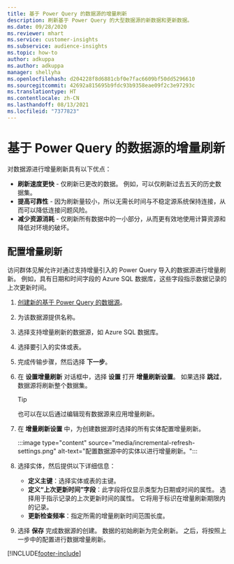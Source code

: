 ```yaml
---
title: 基于 Power Query 的数据源的增量刷新
description: 刷新基于 Power Query 的大型数据源的新数据和更新数据。
ms.date: 09/28/2020
ms.reviewer: mhart
ms.service: customer-insights
ms.subservice: audience-insights
ms.topic: how-to
author: adkuppa
ms.author: adkuppa
manager: shellyha
ms.openlocfilehash: d204228f8d6881cbf0e7fac6609bf50dd5296610
ms.sourcegitcommit: 42692a815695b9fdc93b9358eae09f2c3e97293c
ms.translationtype: HT
ms.contentlocale: zh-CN
ms.lasthandoff: 08/13/2021
ms.locfileid: "7377823"
---
```

# <a name="incremental-refresh-for-data-sources-based-on-power-query"></a>基于 Power Query 的数据源的增量刷新

对数据源进行增量刷新具有以下优点：

- **刷新速度更快** - 仅刷新已更改的数据。 例如，可以仅刷新过去五天的历史数据集。
- **提高可靠性** - 因为刷新量较小，所以无需长时间与不稳定源系统保持连接，从而可以降低连接问题风险。
- **减少资源消耗** - 仅刷新所有数据中的一小部分，从而更有效地使用计算资源和降低对环境的破坏。

## <a name="configure-incremental-refresh"></a>配置增量刷新

访问群体见解允许对通过支持增量引入的 Power Query 导入的数据源进行增量刷新。 例如，具有日期和时间字段的 Azure SQL 数据库，这些字段指示数据记录的上次更新时间。

1. [创建新的基于 Power Query 的数据源](connect-power-query.md)。

1. 为该数据源提供名称。

1. 选择支持增量刷新的数据源，如 Azure SQL 数据库。

1. 选择要引入的实体或表。

1. 完成传输步骤，然后选择 **下一步**。

1. 在 **设置增量刷新** 对话框中，选择 **设置** 打开 **增量刷新设置**。 如果选择 **跳过**，数据源将刷新整个数据集。
   > [!TIP]
   > 也可以在以后通过编辑现有数据源来应用增量刷新。

1. 在 **增量刷新设置** 中，为创建数据源时选择的所有实体配置增量刷新。

   :::image type="content" source="media/incremental-refresh-settings.png" alt-text="配置数据源中的实体以进行增量刷新。":::

1. 选择实体，然后提供以下详细信息：

   - **定义主键**：选择实体或表的主键。
   - **定义“上次更新时间”字段**：此字段将仅显示类型为日期或时间的属性。 选择用于指示记录的上次更新时间的属性。 它将用于标识在增量刷新期限内的记录。
   - **更新检查频率**：指定所需的增量刷新时间范围长度。

1. 选择 **保存** 完成数据源的创建。 数据的初始刷新为完全刷新。 之后，将按照上一步中的配置进行数据增量刷新。


[!INCLUDE[footer-include](../includes/footer-banner.md)]